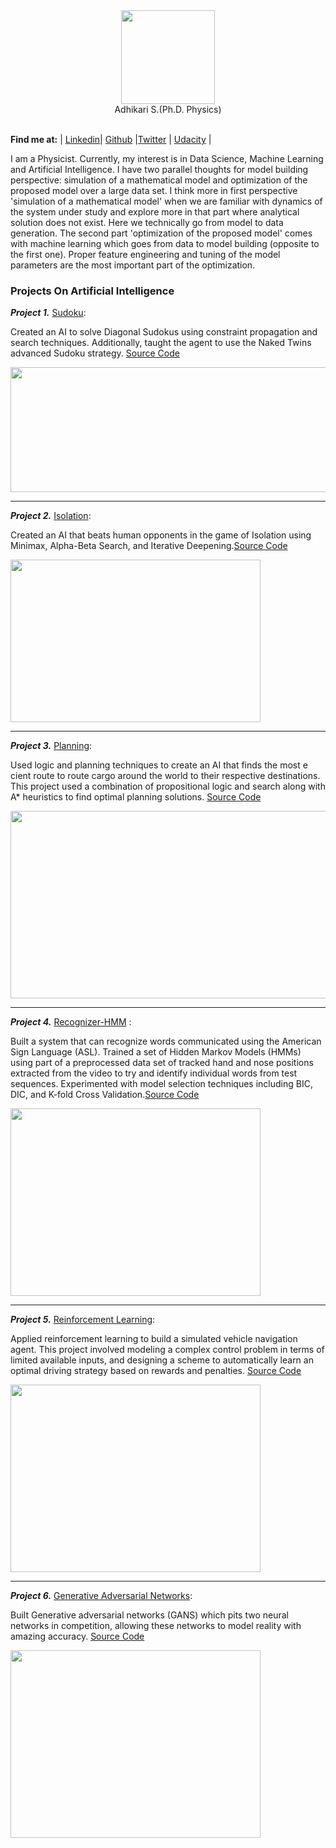 

<div align="center">
   <img src = "https://avatars2.githubusercontent.com/u/" width="150" height="150" /><br>
   Adhikari S.(Ph.D. Physics)<br>
</div>
<br>

**Find me at:** 
| [Linkedin](https://www.linkedin.com/in/sadhi003/)| [Github](https://github.com/sadhi003) |[Twitter](https://twitter.com/sadhi003) | [Udacity]() |
 
 
 I am a Physicist. Currently, my interest is in Data Science, Machine Learning and Artificial Intelligence. I have two parallel thoughts for model building perspective: simulation of a mathematical model and optimization of the proposed model over a large data set. I think more in first perspective 'simulation of a mathematical model' when we are familiar with dynamics of the system under study and explore more in that part where analytical solution does not exist. Here we technically go from model to data generation. The second part 'optimization of the proposed model' comes with machine learning which goes from data to model building (opposite to the first one). Proper feature engineering and tuning of the model parameters are the most important part of the optimization.
 
 
### Projects On Artificial Intelligence


***Project 1.*** [Sudoku](https://github.com/sadhi003/AIND-Sudoku):  

Created an AI to solve Diagonal Sudokus using constraint propagation and search techniques. Additionally, taught the agent to use the Naked Twins advanced Sudoku strategy. [Source Code](https://github.com/sadhi003/AIND-Sudoku)

 <img src = "https://d17h27t6h515a5.cloudfront.net/topher/2017/January/5885ac6f_screen-shot-2017-01-22-at-11.08.01-pm-1/screen-shot-2017-01-22-at-11.08.01-pm-1.png" width="700" height="200" />
 
---------------------------------

***Project 2.*** [Isolation](https://github.com/sadhi003/AIND-Isolation):  

Created an AI that beats human opponents in the game of Isolation using Minimax, Alpha-Beta Search, and Iterative Deepening.[Source Code](https://github.com/sadhi003/AIND-Isolation)

<img src = "https://github.com/sadhi003/AIND-Isolation/raw/master/viz.gif" width="400" height="260" />
 
---------------------------------

***Project 3.*** [Planning](https://github.com/sadhi003/AIND-Planning): 

Used logic and planning techniques to create an AI that finds the most e cient route to route cargo around the world to their respective destinations. This project used a combination of propositional logic and search along with A* heuristics to find optimal planning solutions. [Source Code](https://github.com/sadhi003/AIND-Planning)

<img src = "https://github.com/sadhi003/AIND-Planning/raw/master/images/statespace.png" width="800" height="300" />


---------------------------------


***Project 4.*** [Recognizer-HMM](https://github.com/sadhi003/AIND-Recognizer) : 

Built a system that can recognize words communicated using the American Sign Language (ASL). Trained a set of Hidden Markov Models (HMMs) using part of a preprocessed data set of tracked hand and nose positions extracted from the video to try and identify individual words from test sequences. Experimented with model selection techniques including BIC, DIC, and K-fold Cross Validation.[Source Code](https://github.com/sadhi003/AIND-Recognizer/blob/master/asl_recognizer.ipynb)


<img src = "http://summer.berkeley.edu/sites/default/files/ASL-POSTER.png" width="400" height="300" />

---------------------------------

***Project 5.*** [Reinforcement Learning](https://github.com/sadhi003/aind2-rnn):

Applied reinforcement learning to build a simulated vehicle navigation agent. This project involved modeling a complex control problem in terms of limited available inputs, and designing a scheme to automatically learn an optimal driving strategy based on rewards and penalties. [Source Code](https://github.com/sadhi003/aind2-rnn/tree/master/Smartcab)

<img src = "https://s3-us-west-2.amazonaws.com/udacity-profiles/production/projects/4433825584-project-455b45855c85a05e9fcc6a9dfa8a025a.png?t=1507917311824" width="400" height="300" />


---------------------------------

***Project 6.*** [Generative Adversarial Networks](https://github.com/sadhi003/AIND-CV-Mimic):

Built Generative adversarial networks (GANS) which pits two neural networks in competition, allowing these networks to model reality with amazing accuracy. [Source Code](https://github.com/Vasuji/DLND-face-generation)


<img src = "https://github.com/Vasuji/Artificial-Intelligence-Projects/blob/master/pic/gan.png?raw=true" width="400" height="300" />

